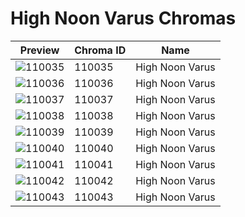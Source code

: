 # High Noon Varus Chromas

| Preview | Chroma ID | Name |
|---------|-----------|------|
| ![110035](https://raw.communitydragon.org/latest/plugins/rcp-be-lol-game-data/global/default/v1/champion-chroma-images/110/110035.png) | 110035 | High Noon Varus |
| ![110036](https://raw.communitydragon.org/latest/plugins/rcp-be-lol-game-data/global/default/v1/champion-chroma-images/110/110036.png) | 110036 | High Noon Varus |
| ![110037](https://raw.communitydragon.org/latest/plugins/rcp-be-lol-game-data/global/default/v1/champion-chroma-images/110/110037.png) | 110037 | High Noon Varus |
| ![110038](https://raw.communitydragon.org/latest/plugins/rcp-be-lol-game-data/global/default/v1/champion-chroma-images/110/110038.png) | 110038 | High Noon Varus |
| ![110039](https://raw.communitydragon.org/latest/plugins/rcp-be-lol-game-data/global/default/v1/champion-chroma-images/110/110039.png) | 110039 | High Noon Varus |
| ![110040](https://raw.communitydragon.org/latest/plugins/rcp-be-lol-game-data/global/default/v1/champion-chroma-images/110/110040.png) | 110040 | High Noon Varus |
| ![110041](https://raw.communitydragon.org/latest/plugins/rcp-be-lol-game-data/global/default/v1/champion-chroma-images/110/110041.png) | 110041 | High Noon Varus |
| ![110042](https://raw.communitydragon.org/latest/plugins/rcp-be-lol-game-data/global/default/v1/champion-chroma-images/110/110042.png) | 110042 | High Noon Varus |
| ![110043](https://raw.communitydragon.org/latest/plugins/rcp-be-lol-game-data/global/default/v1/champion-chroma-images/110/110043.png) | 110043 | High Noon Varus |